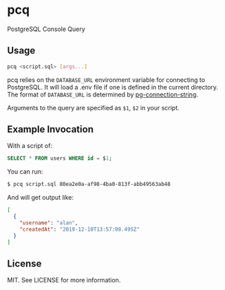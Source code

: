 # pcq

PostgreSQL Console Query

## Usage

```sh
pcq <script.sql> [args...]
```

pcq relies on the `DATABASE_URL` environment variable for connecting to
PostgreSQL. It will load a .env file if one is defined in the current directory.
The format of `DATABASE_URL` is determined by
[pg-connection-string](https://github.com/iceddev/pg-connection-string).

Arguments to the query are specified as `$1`, `$2` in your script.

## Example Invocation

With a script of:

```sql
SELECT * FROM users WHERE id = $1;
```

You can run:

```sh
$ pcq script.sql 80ea2e0a-af98-4ba0-813f-abb49563ab48
```

And will get output like:

```json
[
  {
    "username": "alan",
    "createdAt": "2019-12-10T13:57:08.495Z"
  }
]
```

## License

MIT. See LICENSE for more information.
